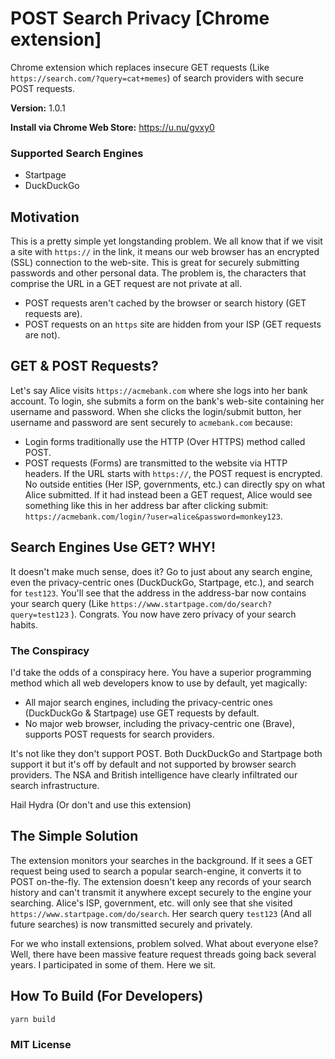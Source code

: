 # POST Search Privacy [Chrome extension]

Chrome extension which replaces insecure GET requests (Like `https://search.com/?query=cat+memes`) of search providers with secure POST requests.

**Version:** 1.0.1

**Install via Chrome Web Store:** https://u.nu/gvxy0

### Supported Search Engines

- Startpage
- DuckDuckGo

## Motivation

This is a pretty simple yet longstanding problem. We all know that if we visit a site with `https://` in the link, it means our web browser has an encrypted (SSL) connection to the web-site. This is great for securely submitting passwords and other personal data. The problem is, the characters that comprise the URL in a GET request are not private at all.

- POST requests aren't cached by the browser or search history (GET requests are).
- POST requests on an `https` site are hidden from your ISP (GET requests are not).

## GET & POST Requests?

Let's say Alice visits `https://acmebank.com` where she logs into her bank account. To login, she submits a form on the bank's web-site containing her username and password. When she clicks the login/submit button, her username and password are sent securely to `acmebank.com` because:

-   Login forms traditionally use the HTTP (Over HTTPS) method called POST.
-   POST requests (Forms) are transmitted to the website via HTTP headers. If the URL starts with `https://`, the POST request is encrypted. No outside entities (Her ISP, governments, etc.) can directly spy on what Alice submitted. If it had instead been a GET request, Alice would see something like this in her address bar after clicking submit: `https://acmebank.com/login/?user=alice&password=monkey123`.

## Search Engines Use GET? WHY!

It doesn't make much sense, does it? Go to just about any search engine, even the privacy-centric ones (DuckDuckGo, Startpage, etc.), and search for `test123`. You'll see that the address in the address-bar now contains your search query (Like `https://www.startpage.com/do/search?query=test123` ). Congrats. You now have zero privacy of your search habits.

### The Conspiracy

I'd take the odds of a conspiracy here. You have a superior programming method which all web developers know to use by default, yet magically:

- All major search engines, including  the privacy-centric ones (DuckDuckGo & Startpage) use GET requests by default.
- No major web browser, including the privacy-centric one (Brave), supports POST requests for search providers.

It's not like they don't support POST. Both DuckDuckGo and Startpage both support it but it's off by default and not supported by browser search providers. The NSA and British intelligence have clearly infiltrated our search infrastructure.

Hail Hydra (Or don't and use this extension)

## The Simple Solution

The extension monitors your searches in the background. If it sees a GET request being used to search a popular search-engine, it converts it to POST on-the-fly. The extension doesn't keep any records of your search history and can't transmit it anywhere except securely to the engine your searching. Alice's ISP, government, etc. will only see that she visited `https://www.startpage.com/do/search`. Her search query `test123` (And all future searches) is now transmitted securely and privately.

For we who install extensions, problem solved. What about everyone else? Well, there have been massive feature request threads going back several years. I participated in some of them. Here we sit.

## How To Build (For Developers)

`yarn build`

### MIT License
